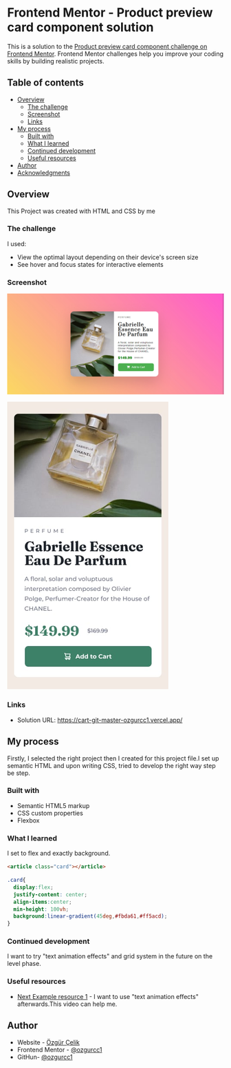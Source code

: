 # Frontend Mentor - Product preview card component solution

This is a solution to the [Product preview card component challenge on Frontend Mentor](https://www.frontendmentor.io/challenges/product-preview-card-component-GO7UmttRfa). Frontend Mentor challenges help you improve your coding skills by building realistic projects. 

## Table of contents

- [Overview](#overview)
  - [The challenge](#the-challenge)
  - [Screenshot](#screenshot)
  - [Links](#links)
- [My process](#my-process)
  - [Built with](#built-with)
  - [What I learned](#what-i-learned)
  - [Continued development](#continued-development)
  - [Useful resources](#useful-resources)
- [Author](#author)
- [Acknowledgments](#acknowledgments)



## Overview

This Project was created with HTML and CSS by me

### The challenge

I used:

- View the optimal layout depending on their device's screen size
- See hover and focus states for interactive elements

### Screenshot

<img src="screenshotDesktop.jpg">



![Mobile Screen](https://github.com/ozgurcc1/cart/blob/master/design/mobile-design.jpg?raw=true)



### Links

- Solution URL: https://cart-git-master-ozgurcc1.vercel.app/


## My process
Firstly, I selected the right project then I created for this project file.I set up semantic HTML and upon writing CSS, tried to develop the right way step be step.

### Built with

- Semantic HTML5 markup
- CSS custom properties
- Flexbox




### What I learned

I set to flex and exactly background.



```html
<article class="card"></article>
```
```css
.card{
  display:flex;
  justify-content: center;
  align-items:center;
  min-height: 100vh;
  background:linear-gradient(45deg,#fbda61,#ff5acd);
}
```



### Continued development

I want to try "text animation effects" and grid system in the future on the level phase.



### Useful resources

- [Next Example resource 1](https://www.youtube.com/watch?v=4PbgtyE0mGs) - I want to use "text animation effects" afterwards.This video can help me.




## Author

- Website - [Özgür Çelik](https://ozgurcelik.hashnode.dev/)
- Frontend Mentor - [@ozgurcc1](https://www.frontendmentor.io/profile/ozgurcc1)
- GitHun- [@ozgurcc1](https://github.com/ozgurcc1)




